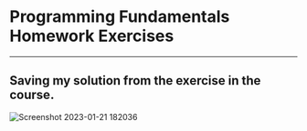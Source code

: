 # Programming Fundamentals Homework Exercises
---
Saving my solution from the exercise in the course.
---
![Screenshot 2023-01-21 182036](https://user-images.githubusercontent.com/118140390/213876297-3f0da387-7a8a-4606-9d10-62f1ba0d1cb7.png)


